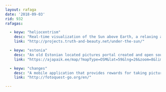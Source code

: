 ```yaml
---
layout: rafaga
date: '2018-09-03'
rid: 932
rafagas:

  - keyw: "heliocentrism"
    desc: "Real-time visualization of the Sun above Earth, a relaxing and continuous visualization"
    link: "http://projects.truth-and-beauty.net/under-the-sun/"

  - keyw: "estonia"
    desc: "An old Estonian located pictures portal created and open sourced during a hackathon "
    link: "https://ajapaik.ee/map/?mapType=OSM&lat=59&lng=26&zoom=8&limitToAlbum=1"

  - keyw: "changes"
    desc: "A mobile application that provides rewards for taking pictures located on a map to gather graphical prove of Europe land use change "
    link: "http://fotoquest-go.org/en/"

---
```

